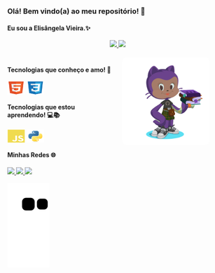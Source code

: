 ### Olá! Bem vindo(a) ao meu repositório! 🤩  
#### Eu sou a Elisângela Vieira.✨

<div align="center">
  <a href="https://github.com/EllieVieira">
    <img height="180em" src="https://github-readme-stats.vercel.app/api?username=EllieVieira&show_icons=true&theme=nightowl&include_all_commits=true&count_private=true"/>
    <img height="180em" src="https://github-readme-stats.vercel.app/api/top-langs/?username=EllieVieira&layout=compact&langs_count=7&theme=nightowl"/>
  </a>
</div>

<div style="display: flex; align-items: flex-start; gap: 20px; flex-wrap: wrap; margin-top: 20px;">

  <div style="flex: 1; min-width: 200px;">

  #### Tecnologias que conheço e amo! 💖  
  <div style="display: inline_block">
    <img align="center" alt="Ellie-HTML" height="30" width="40" src="https://raw.githubusercontent.com/devicons/devicon/master/icons/html5/html5-original.svg">
    <img align="center" alt="Ellie-CSS" height="30" width="40" src="https://raw.githubusercontent.com/devicons/devicon/master/icons/css3/css3-original.svg">

  #### Tecnologias que estou aprendendo! 💻📚  
  <img align="center" alt="Ellie-Js" height="30" width="40" src="https://raw.githubusercontent.com/devicons/devicon/master/icons/javascript/javascript-plain.svg">
    <img align="center" alt="Ellie-Python" height="30" width="40" src="https://raw.githubusercontent.com/devicons/devicon/master/icons/python/python-original.svg">
  </div>

  #### Minhas Redes 🌐
  <div style="display: inline_block">
    <a href="https://www.linkedin.com/in/eelisangelavieira/" target="_blank">
      <img src="https://img.shields.io/badge/-LinkedIn-%230077B5?style=for-the-badge&logo=linkedin&logoColor=white">
    </a>
    <a href="https://www.instagram.com/ellievieira_b/" target="_blank">
      <img src="https://img.shields.io/badge/-Instagram-%23E4405F?style=for-the-badge&logo=instagram&logoColor=white">
    </a>
    <a href="https://twitter.com/EllieVieira_B" target="_blank">
      <img src="https://img.shields.io/badge/Twitter-1DA1F2?style=for-the-badge&logo=twitter&logoColor=white">
    </a>
  </div>

  </div>

  <div style="flex: 1;">
    <img src="https://github.com/EllieVieira/EllieVieira/blob/main/img/octocat.png?raw=true" alt="Octocat" width="200" style="border-radius: 10px;">
  </div>
</div>
<br>
 <picture>
  <source media="(prefers-color-scheme: dark)" srcset="https://raw.githubusercontent.com/EllieVieira/EllieVieira/output/github-contribution-grid-snake-dark.svg">
  <source media="(prefers-color-scheme: light)" srcset="https://raw.githubusercontent.com/EllieVieira/EllieVieira/output/github-contribution-grid-snake.svg">
  <img alt="github contribution grid snake animation" src="https://raw.githubusercontent.com/EllieVieira/EllieVieira/output/github-contribution-grid-snake.svg">
</picture>

